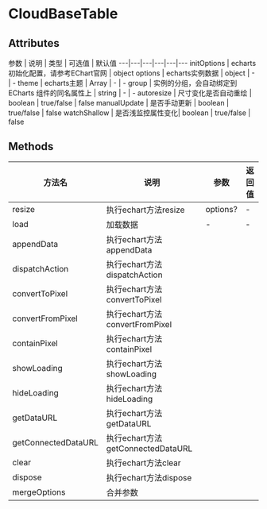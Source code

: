 # CloudBaseTable

## Attributes
参数 | 说明 | 类型 | 可选值 | 默认值
---|---|---|---|---|---
initOptions | echarts初始化配置，请参考EChart官网 | object
options | echarts实例数据 | object | - | -
theme | echarts主题 | Array | - | -
group |  实例的分组，会自动绑定到 ECharts 组件的同名属性上 | string | - | -
autoresize |  尺寸变化是否自动重绘 | boolean | true/false | false
manualUpdate | 是否手动更新 | boolean | true/false | false
watchShallow | 是否浅监控属性变化| boolean | true/false | false

## Methods
方法名 | 说明 | 参数 | 返回值
---|---|---|---
resize | 执行echart方法resize | options? | -
load | 加载数据 | - | -
appendData | 执行echart方法appendData | 
dispatchAction | 执行echart方法dispatchAction | 
convertToPixel | 执行echart方法convertToPixel | 
convertFromPixel | 执行echart方法convertFromPixel | 
containPixel | 执行echart方法containPixel | 
showLoading | 执行echart方法showLoading | 
hideLoading | 执行echart方法hideLoading | 
getDataURL | 执行echart方法getDataURL | 
getConnectedDataURL | 执行echart方法getConnectedDataURL | 
clear | 执行echart方法clear |
dispose | 执行echart方法dispose |
mergeOptions | 合并参数 |

